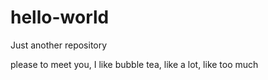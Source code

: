 # hello-world
Just another repository

please to meet you, I like bubble tea, like a lot, like too much

